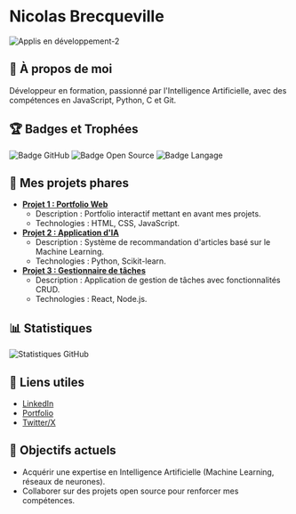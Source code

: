 # Nicolas Brecqueville

![Applis en développement-2](https://github.com/user-attachments/assets/457f7cdc-d130-4d25-b30b-8670720b3c84)

## 🌟 À propos de moi
Développeur en formation, passionné par l'Intelligence Artificielle, avec des compétences en JavaScript, Python, C et Git.

## 🏆 Badges et Trophées
![Badge GitHub](https://img.shields.io/github/followers/username?label=Followers&style=social)
![Badge Open Source](https://img.shields.io/badge/Contributions-Open%20Source-blue)
![Badge Langage](https://img.shields.io/badge/JavaScript-Expert-green)

## 📂 Mes projets phares
- [**Projet 1 : Portfolio Web**](https://github.com/username/portfolio)
  - Description : Portfolio interactif mettant en avant mes projets.
  - Technologies : HTML, CSS, JavaScript.
- [**Projet 2 : Application d'IA**](https://github.com/username/ia-app)
  - Description : Système de recommandation d'articles basé sur le Machine Learning.
  - Technologies : Python, Scikit-learn.
- [**Projet 3 : Gestionnaire de tâches**](https://github.com/username/task-manager)
  - Description : Application de gestion de tâches avec fonctionnalités CRUD.
  - Technologies : React, Node.js.

## 📊 Statistiques
![Statistiques GitHub](https://github-readme-stats.vercel.app/api?username=yourusername&show_icons=true&theme=radical)

## 📎 Liens utiles
- [LinkedIn](https://linkedin.com/in/username)
- [Portfolio](https://username.github.io/)
- [Twitter/X](https://twitter.com/username)

## 🎯 Objectifs actuels
- Acquérir une expertise en Intelligence Artificielle (Machine Learning, réseaux de neurones).
- Collaborer sur des projets open source pour renforcer mes compétences.

<!--
**nicolas-brecqueville/nicolas-brecqueville** is a ✨ _special_ ✨ repository because its `README.md` (this file) appears on your GitHub profile.

Here are some ideas to get you started:

- 🔭 I’m currently working on ...
- 🌱 I’m currently learning ...
- 👯 I’m looking to collaborate on ...
- 🤔 I’m looking for help with ...
- 💬 Ask me about ...
- 📫 How to reach me: ...
- 😄 Pronouns: ...
- ⚡ Fun fact: ...
-->
